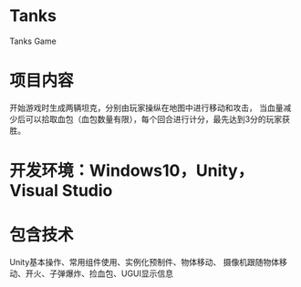 # Tanks
Tanks Game
# 项目内容
开始游戏时生成两辆坦克，分别由玩家操纵在地图中进行移动和攻击，
当血量减少后可以拾取血包（血包数量有限），每个回合进行计分，最先达到3分的玩家获胜。
# 开发环境：Windows10，Unity，Visual Studio
# 包含技术
Unity基本操作、常用组件使用、实例化预制件、物体移动、
摄像机跟随物体移动、开火、子弹爆炸、捡血包、UGUI显示信息
